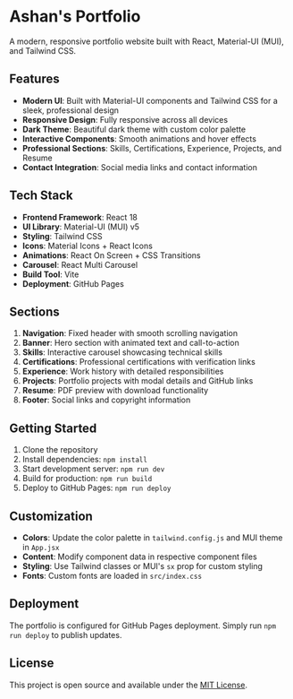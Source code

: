 # Ashan's Portfolio

A modern, responsive portfolio website built with React, Material-UI (MUI), and Tailwind CSS.

## Features

- **Modern UI**: Built with Material-UI components and Tailwind CSS for a sleek, professional design
- **Responsive Design**: Fully responsive across all devices
- **Dark Theme**: Beautiful dark theme with custom color palette
- **Interactive Components**: Smooth animations and hover effects
- **Professional Sections**: Skills, Certifications, Experience, Projects, and Resume
- **Contact Integration**: Social media links and contact information

## Tech Stack

- **Frontend Framework**: React 18
- **UI Library**: Material-UI (MUI) v5
- **Styling**: Tailwind CSS
- **Icons**: Material Icons + React Icons
- **Animations**: React On Screen + CSS Transitions
- **Carousel**: React Multi Carousel
- **Build Tool**: Vite
- **Deployment**: GitHub Pages

## Sections

1. **Navigation**: Fixed header with smooth scrolling navigation
2. **Banner**: Hero section with animated text and call-to-action
3. **Skills**: Interactive carousel showcasing technical skills
4. **Certifications**: Professional certifications with verification links
5. **Experience**: Work history with detailed responsibilities
6. **Projects**: Portfolio projects with modal details and GitHub links
7. **Resume**: PDF preview with download functionality
8. **Footer**: Social links and copyright information

## Getting Started

1. Clone the repository
2. Install dependencies: `npm install`
3. Start development server: `npm run dev`
4. Build for production: `npm run build`
5. Deploy to GitHub Pages: `npm run deploy`

## Customization

- **Colors**: Update the color palette in `tailwind.config.js` and MUI theme in `App.jsx`
- **Content**: Modify component data in respective component files
- **Styling**: Use Tailwind classes or MUI's `sx` prop for custom styling
- **Fonts**: Custom fonts are loaded in `src/index.css`

## Deployment

The portfolio is configured for GitHub Pages deployment. Simply run `npm run deploy` to publish updates.

## License

This project is open source and available under the [MIT License](LICENSE).
